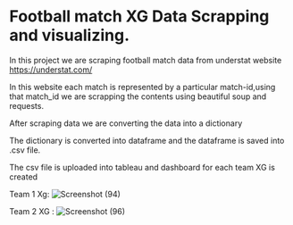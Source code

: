 # Football match XG Data Scrapping and visualizing.

In this project we are scraping football match data from understat website https://understat.com/

In this website each match is represented by a particular match-id,using that match_id we are scrapping the contents using beautiful soup and requests.

After scraping data we are converting the data into a dictionary

The dictionary is converted into dataframe and the dataframe is saved into .csv file.

The csv file is uploaded into tableau and dashboard for each team XG is created 

Team 1 Xg:
![Screenshot (94)](https://user-images.githubusercontent.com/28213724/192712687-58c1f0f7-c725-460b-91be-bd4321b6b44a.png)


Team 2 XG :
![Screenshot (96)](https://user-images.githubusercontent.com/28213724/192712561-04fb9c77-13b8-4063-bad7-ee6d16bb73d2.png)

